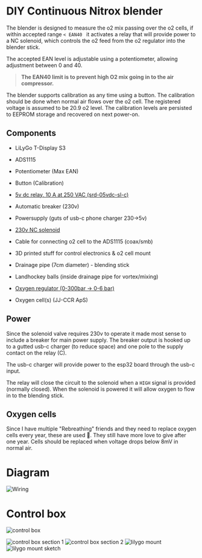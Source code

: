# DIY Continuous Nitrox blender

The blender is designed to measure the o2 mix passing over the o2 cells, if within accepted range `< EAN40 ` it activates a relay that will provide power to a NC solenoid, which controls the o2 feed from the o2 regulator into the blender stick.

The accepted EAN level is adjustable using a potentiometer, allowing adjustment between 0 and 40. 

> **The EAN40 limit is to prevent high O2 mix going in to the air compressor.**

The blender supports calibration as any time using a button. The calibration should be done when normal air flows over the o2 cell. The registered voltage is assumed to be 20.9 o2 level. The calibration levels are persisted to EEPROM storage and recovered on next power-on.

## Components

- LiLyGo T-Display S3
- ADS1115
- Potentiometer (Max EAN)
- Button (Calibration)
- [5v dc relay, 10 A at 250 VAC (srd-05vdc-sl-c)](https://www.velleman.eu/products/view?id=435570)
- Automatic breaker (230v)
- Powersupply (guts of usb-c phone charger 230->5v)
- [230v NC solenoid](https://www.elfadistrelec.no/en/way-solenoid-valve-smc-vx223ala/p/11027320) 

- Cable for connecting o2 cell to the ADS1115 (coax/smb)
- 3D printed stuff for control electronics & o2 cell mount
- Drainage pipe (7cm diameter) - blending stick
- Landhockey balls (inside drainage pipe for vortex/mixing)
- [Oxygen regulator (0-300bar -> 0-6 bar)](https://imelbu.no/product/regulator-aga-fixicontrol-hand-tight-oxygen/)
- Oxygen cell(s) (JJ-CCR ApS)

## Power

Since the solenoid valve requires 230v to operate it made most sense to include a breaker for main power supply.
The breaker output is hooked up to a gutted usb-c charger (to reduce space) and one pole to the supply contact on the relay (C).

The usb-c charger will provide power to the esp32 board through the usb-c input.

The relay will close the circuit to the solenoid when a `HIGH` signal is provided (normally closed). When the solenoid is powered it will allow oxygen to flow in to the blending stick.

## Oxygen cells
Since I have multiple "Rebreathing" friends and they need to replace oxygen cells every year, these are used 🙈. They still have more love to give after one year. Cells should be replaced when voltage drops below 8mV in normal air.

# Diagram

![Wiring](/docs/wiring.drawio.svg)

# Control box 

![control box](/image/control-box.png)

![control box section 1](/image/control-box-section-1.png)
![control box section 2](/image/control-box-section-2.png)
![lilygo mount](/image/lilygo-mount.png)
![lilygo mount sketch](/image/lilygo-mount-sketch.png.png)